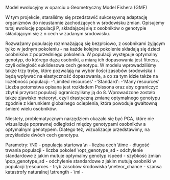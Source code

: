 Model ewolucyjny w oparciu o Geometryczny Model Fishera (GMF)

W tym projekcie, staraliśmy się przedstawić sukcesywną adaptację organizmów do nieustannie zachodzących w środowisku zmian. Opisujemy tutaj ewolucję populacji P, składającej się z osobników o genotypie składającym się z n cech w zadanym środowisku. 

Rozważamy populację rozmnażającą się bezpłciowo, z osobnikami żyjącym tylko w jednym pokoleniu - na każde kolejne pokolenie składają się dzieci osobników z poprzedniego pokolenia. W populacji występuje optymalny genotyp, do którego dążą osobniki, a miarą ich dopasowania jest fitness, czyli odległość euklidesowa cech genotypu.
W modelu wprowadziliśmy także trzy tryby, które pozwalają na wybór ilości zasobów środowiska i będą wpływać na elastyczność dopasowania, a co za tym idzie także na liczebność populacji:
-'Limited resources'
-'Standard':
-'Many resources'
Liczba potomstwa opisana jest rozkładem Poissona oraz aby ograniczyć zbytni przyrost populacji ograniczyliśmy ją do 8.
Wprowadzone zostało także zjawisko meteoryt, czyli drastyczną zmianę optymalnego genotypu zgodnie z kierunkiem globalnego ocieplenia, która powoduje gwałtowną śmierć wielu osobników.

Niestety, problematycznym narzędziem okazało się być PCA, które nie wizualizuje poprawnej odległości między genotypami osobników a optymalnym genotypem. Dlatego też, wizualizacje przedstawimy, na przykładzie dwóch cech genotypu. 


Parametry:
\\N0 - populacja startowa
\\n - liczba cech
\\time - długość trwania populacji - liczba pokoleń
\\opt_genotype_sd - odchylenie standardowe z jakim mutuje optymalny genotyp
\\speed - szybkość zmian
\\pop_genotype_sd - odchylenie standardowe z jakim mutują osobniki w populacji
\\resources - tryb zasobów środowiska
\\meteor_chance - szansa katastrofy naturalnej
\\strength - 
\\mi - 